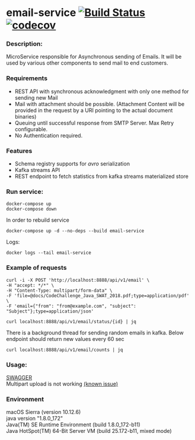 email-service [![Build Status](https://travis-ci.org/VladimirYushkevich/email-service.svg?branch=master)](https://travis-ci.org/VladimirYushkevich/email-service) [![codecov](https://codecov.io/gh/VladimirYushkevich/email-service/branch/master/graph/badge.svg)](https://codecov.io/gh/VladimirYushkevich/email-service)
=
### Description:

MicroService responsible for Asynchronous sending of Emails. It will be used by
various other components to send mail to end customers.

### Requirements

- REST API with synchronous acknowledgment with only one method for sending new Mail
- Mail with attachment should be possible. (Attachment Content will be provided in the request by a
URI pointing to the actual document binaries)
- Queuing until successful response from SMTP Server. Max Retry configurable.
- No Authentication required.

### Features

- Schema registry supports for *avro* serialization
- Kafka streams API
- REST endpoint to fetch statistics from kafka streams materialized store  

### Run service:
```
docker-compose up
docker-compose down
```
In order to rebuild service
```
docker-compose up -d --no-deps --build email-service
```
Logs:
```
docker logs --tail email-service
```
### Example of requests
```
curl -i -X POST 'http://localhost:8888/api/v1/email' \
-H "accept: */*" \
-H "Content-Type: multipart/form-data" \
-F 'file=@docs/CodeChallenge_Java_SWAT_2018.pdf;type=application/pdf' \
-F 'email={"from": "from@example.com", "subject": "Subject"};type=application/json'
```
```
curl localhost:8888/api/v1/email/status/{id} | jq
```
There is a background thread for sending random emails in kafka. Below endpoint should return new values
every 60 sec
```
curl localhost:8888/api/v1/email/counts | jq
```
### Usage:
[SWAGGER](http://localhost:8888/swagger-ui.html)  
Multipart upload is not working [(known issue)](https://github.com/springfox/springfox-demos/issues/40)
### Environment
macOS Sierra (version 10.12.6)  
java version "1.8.0_172"  
Java(TM) SE Runtime Environment (build 1.8.0_172-b11)  
Java HotSpot(TM) 64-Bit Server VM (build 25.172-b11, mixed mode)  

